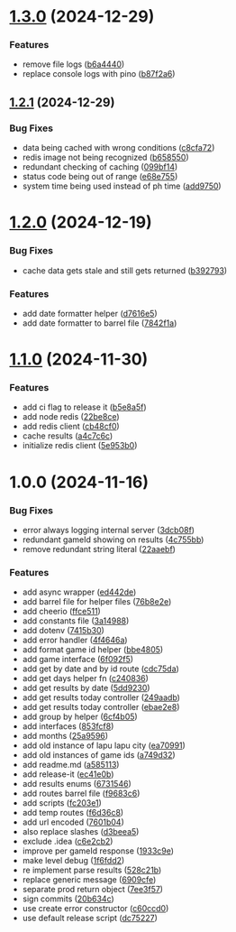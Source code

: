 

# [1.3.0](https://github.com/Jiseeeh/pcso-lotto-api/compare/1.2.1...1.3.0) (2024-12-29)


### Features

* remove file logs ([b6a4440](https://github.com/Jiseeeh/pcso-lotto-api/commit/b6a444003eb5e786d7dda898867a48116dbcc513))
* replace console logs with pino ([b87f2a6](https://github.com/Jiseeeh/pcso-lotto-api/commit/b87f2a68f9d8ac20872c0fa3fc5a462538b7ea38))

## [1.2.1](https://github.com/Jiseeeh/pcso-lotto-api/compare/1.2.0...1.2.1) (2024-12-29)


### Bug Fixes

* data being cached with wrong conditions ([c8cfa72](https://github.com/Jiseeeh/pcso-lotto-api/commit/c8cfa728dc5d57bcce5229e6a1261745eec1d058))
* redis image not being recognized ([b658550](https://github.com/Jiseeeh/pcso-lotto-api/commit/b6585504619f2de8fe9c1d9c63bba4be745b93bf))
* redundant checking of caching ([099bf14](https://github.com/Jiseeeh/pcso-lotto-api/commit/099bf147abe1568ba3bb480ead670d1af5c4f58c))
* status code being out of range ([e68e755](https://github.com/Jiseeeh/pcso-lotto-api/commit/e68e755d589aa06aa1a45ec2c211f5df73111ef5))
* system time being used instead of ph time ([add9750](https://github.com/Jiseeeh/pcso-lotto-api/commit/add97507c1a93d0850ef306ca4dd1d8cde5b39e1))

# [1.2.0](https://github.com/Jiseeeh/pcso-lotto-api/compare/1.1.0...1.2.0) (2024-12-19)


### Bug Fixes

* cache data gets stale and still gets returned ([b392793](https://github.com/Jiseeeh/pcso-lotto-api/commit/b392793e3d157d20ebc8e57e0f1ce67d4096cd90))


### Features

* add date formatter helper ([d7616e5](https://github.com/Jiseeeh/pcso-lotto-api/commit/d7616e5f667ba4e538d63385f76b6b497d957c77))
* add date formatter to barrel file ([7842f1a](https://github.com/Jiseeeh/pcso-lotto-api/commit/7842f1a8c90b874dc45eb937c554282dab058814))

# [1.1.0](https://github.com/Jiseeeh/pcso-lotto-api/compare/1.0.0...1.1.0) (2024-11-30)


### Features

* add ci flag to release it ([b5e8a5f](https://github.com/Jiseeeh/pcso-lotto-api/commit/b5e8a5f6c55416d89d83026f325f148a6de8c47b))
* add node redis ([22be8ce](https://github.com/Jiseeeh/pcso-lotto-api/commit/22be8ced7c6138f5672c3021e7c9f64138730e99))
* add redis client ([cb48cf0](https://github.com/Jiseeeh/pcso-lotto-api/commit/cb48cf095fa44253b4df5db7f58ee2eac4ffb784))
* cache results ([a4c7c6c](https://github.com/Jiseeeh/pcso-lotto-api/commit/a4c7c6c0a87273262012439d03c5c83f5903287a))
* initialize redis client ([5e953b0](https://github.com/Jiseeeh/pcso-lotto-api/commit/5e953b04a50c67af8e0a70d62ee92627f2e70442))

# 1.0.0 (2024-11-16)


### Bug Fixes

* error always logging internal server ([3dcb08f](https://github.com/Jiseeeh/pcso-lotto-api/commit/3dcb08ff374e950fa25f6e7fac6be783c9e17af2))
* redundant gameId showing on results ([4c755bb](https://github.com/Jiseeeh/pcso-lotto-api/commit/4c755bb09a09e5cb08a6742b2393c178bdafd946))
* remove redundant string literal ([22aaebf](https://github.com/Jiseeeh/pcso-lotto-api/commit/22aaebfcb1fc4ef0737f07b37fa2b6e471e21f1c))


### Features

* add async wrapper ([ed442de](https://github.com/Jiseeeh/pcso-lotto-api/commit/ed442de750b1e61cf4115a8ef546dc0ea6ac2069))
* add barrel file for helper files ([76b8e2e](https://github.com/Jiseeeh/pcso-lotto-api/commit/76b8e2e9895736530dc32fde80a626ec394803a5))
* add cheerio ([ffce511](https://github.com/Jiseeeh/pcso-lotto-api/commit/ffce511d98cb47a9c83dad97237828229467a43f))
* add constants file ([3a14988](https://github.com/Jiseeeh/pcso-lotto-api/commit/3a149886769da4ac0c47be4eb41d6e37d66d2225))
* add dotenv ([7415b30](https://github.com/Jiseeeh/pcso-lotto-api/commit/7415b30ba987a05fef27cf2a5e07331f6dc8903c))
* add error handler ([4f4646a](https://github.com/Jiseeeh/pcso-lotto-api/commit/4f4646ac774d0d6374cb8d34582fb948f524de18))
* add format game id helper ([bbe4805](https://github.com/Jiseeeh/pcso-lotto-api/commit/bbe4805c327a574459a631851861d502f9449492))
* add game interface ([6f092f5](https://github.com/Jiseeeh/pcso-lotto-api/commit/6f092f53d2aadc9dbec68bc84893daca1dce8ce4))
* add get by date and by id route ([cdc75da](https://github.com/Jiseeeh/pcso-lotto-api/commit/cdc75dac72e12ae38d6e7eb0ad97d55f2248a7ea))
* add get days helper fn ([c240836](https://github.com/Jiseeeh/pcso-lotto-api/commit/c240836a05f83318eedbac8d6257ad3bbd5ff822))
* add get results by date ([5dd9230](https://github.com/Jiseeeh/pcso-lotto-api/commit/5dd92308ebbb07aa6db3221abd1f4793e47847cb))
* add get results today controller ([249aadb](https://github.com/Jiseeeh/pcso-lotto-api/commit/249aadbf59bf996504d5c6b5022324a8c788a24b))
* add get results today controller ([ebae2e8](https://github.com/Jiseeeh/pcso-lotto-api/commit/ebae2e8b294525eaca1b3278e2a58b6d6374ba22))
* add group by helper ([6cf4b05](https://github.com/Jiseeeh/pcso-lotto-api/commit/6cf4b05839fd5b27e7c968dd863de2c1ac0438e1))
* add interfaces ([853fcf8](https://github.com/Jiseeeh/pcso-lotto-api/commit/853fcf89e6f9d6c3d0b84e26a060e51c460f055d))
* add months ([25a9596](https://github.com/Jiseeeh/pcso-lotto-api/commit/25a9596b795e531a2110cbaafa968957d18d7fef))
* add old instance of lapu lapu city ([ea70991](https://github.com/Jiseeeh/pcso-lotto-api/commit/ea709913f5716c8b053c68831b7fd06c989e6e7f))
* add old instances of game ids ([a749d32](https://github.com/Jiseeeh/pcso-lotto-api/commit/a749d328084ecf7d36ef4eff94f23c8d7e47f939))
* add readme.md ([a585113](https://github.com/Jiseeeh/pcso-lotto-api/commit/a585113649cb4cdba8154d0f35b13455f808fea0))
* add release-it ([ec41e0b](https://github.com/Jiseeeh/pcso-lotto-api/commit/ec41e0b6a9f3ee9c2f44062c1af71cfa941d6d9b))
* add results enums ([6731546](https://github.com/Jiseeeh/pcso-lotto-api/commit/673154617bc7a2548cf372788ad5b9d54b13df79))
* add routes barrel file ([f9683c6](https://github.com/Jiseeeh/pcso-lotto-api/commit/f9683c67d4e390e90e749dc1a518518681109edb))
* add scripts ([fc203e1](https://github.com/Jiseeeh/pcso-lotto-api/commit/fc203e17458194cbf03ccaae198fabbb1bb92361))
* add temp routes ([f6d36c8](https://github.com/Jiseeeh/pcso-lotto-api/commit/f6d36c8f54195399eeb7587578e9c2d10db0eeb2))
* add url encoded ([7601b04](https://github.com/Jiseeeh/pcso-lotto-api/commit/7601b04784bb996e3ed11bdda04d9c33eee2916b))
* also replace slashes ([d3beea5](https://github.com/Jiseeeh/pcso-lotto-api/commit/d3beea544bdd03fbafdc3a5e68561e37bc6ee443))
* exclude .idea ([c6e2cb2](https://github.com/Jiseeeh/pcso-lotto-api/commit/c6e2cb2f8349eeecf2a1bdf97a6b4cdc667bc4d5))
* improve per gameId response ([1933c9e](https://github.com/Jiseeeh/pcso-lotto-api/commit/1933c9e3dd770daf8edda9fe77dcd53501ac6d95))
* make level debug ([1f6fdd2](https://github.com/Jiseeeh/pcso-lotto-api/commit/1f6fdd236a451887736f5dae77abead633313732))
* re implement parse results ([528c21b](https://github.com/Jiseeeh/pcso-lotto-api/commit/528c21b0922bb4f620d6b2a509c7a8603d34d12d))
* replace generic message ([6909cfe](https://github.com/Jiseeeh/pcso-lotto-api/commit/6909cfe124a5ce0decedf3f497961247b49437e2))
* separate prod return object ([7ee3f57](https://github.com/Jiseeeh/pcso-lotto-api/commit/7ee3f57850546dcfb8ca8692d01b350040d4676e))
* sign commits ([20b634c](https://github.com/Jiseeeh/pcso-lotto-api/commit/20b634c50f408fa33f937a16078e39ec6c325e75))
* use create error constructor ([c60ccd0](https://github.com/Jiseeeh/pcso-lotto-api/commit/c60ccd04dd15eb0fc8ea3a22213bca2734d4124c))
* use default release script ([dc75227](https://github.com/Jiseeeh/pcso-lotto-api/commit/dc75227630902ef4a2dbece9c256b9e2dc47281b))

